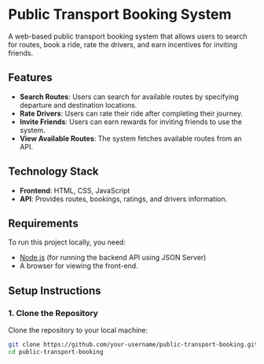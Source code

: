 # Public Transport Booking System

A web-based public transport booking system that allows users to search for routes, book a ride, rate the drivers, and earn incentives for inviting friends.

## Features

- **Search Routes**: Users can search for available routes by specifying departure and destination locations.
- **Rate Drivers**: Users can rate their ride after completing their journey.
- **Invite Friends**: Users can earn rewards for inviting friends to use the system.
- **View Available Routes**: The system fetches available routes from an API.

## Technology Stack

- **Frontend**: HTML, CSS, JavaScript
- **API**: Provides routes, bookings, ratings, and drivers information.

## Requirements

To run this project locally, you need:

- [Node.js](https://nodejs.org/) (for running the backend API using JSON Server)
- A browser for viewing the front-end.

## Setup Instructions

### 1. Clone the Repository

Clone the repository to your local machine:

```bash
git clone https://github.com/your-username/public-transport-booking.git
cd public-transport-booking
